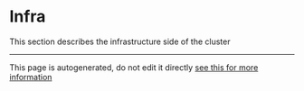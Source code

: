 # Infra
This section describes the infrastructure side of the cluster



---
This page is autogenerated, do not edit it directly [see this for more information](https://andersballegaard.github.io/homelab-k8s/info/info/#about-this-documentation)